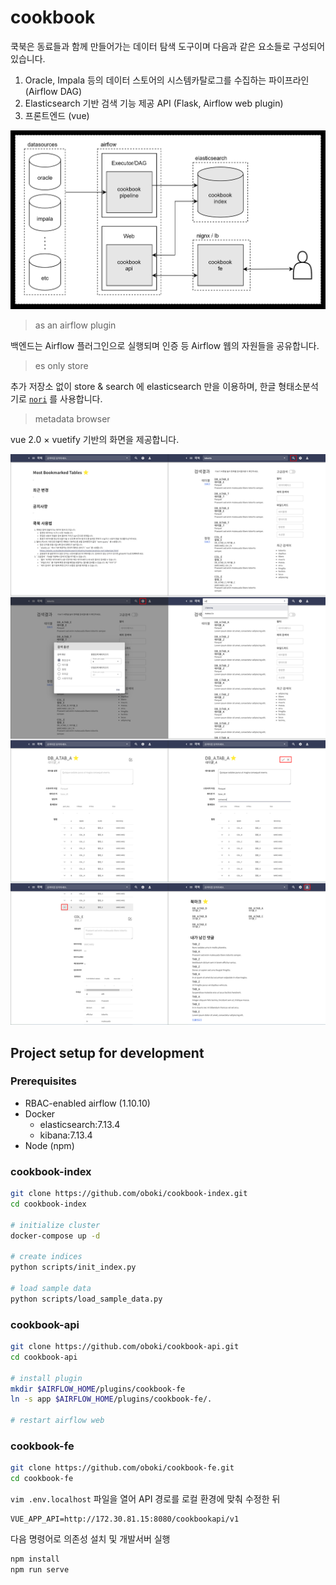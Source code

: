 # cookbook

쿡북은 동료들과 함께 만들어가는 데이터 탐색 도구이며 다음과 같은 요소들로 구성되어있습니다.

1. Oracle, Impala 등의 데이터 스토어의 시스템카탈로그를 수집하는 파이프라인 (Airflow DAG)
2. Elasticsearch 기반 검색 기능 제공 API (Flask, Airflow web plugin)
3. 프론트엔드 (vue)

![](./images/architecture.png)

> as an airflow plugin

백엔드는 Airflow 플러그인으로 실행되며 인증 등 Airflow 웹의 자원들을 공유합니다.

> es only store

추가 저장소 없이 store & search 에 elasticsearch 만을 이용하며, 한글 형태소분석기로 [`nori`](https://www.elastic.co/guide/en/elasticsearch/plugins/master/analysis-nori-tokenizer.html) 를 사용합니다.

> metadata browser

vue 2.0 × vuetify 기반의 화면을 제공합니다.

![](./images/cookbook-fe.png)


## Project setup for development

### Prerequisites

* RBAC-enabled airflow (1.10.10)
* Docker
  * elasticsearch:7.13.4
  * kibana:7.13.4
* Node (npm)

### cookbook-index

```bash
git clone https://github.com/oboki/cookbook-index.git
cd cookbook-index

# initialize cluster
docker-compose up -d

# create indices
python scripts/init_index.py

# load sample data
python scripts/load_sample_data.py
```

### cookbook-api

```bash
git clone https://github.com/oboki/cookbook-api.git
cd cookbook-api

# install plugin
mkdir $AIRFLOW_HOME/plugins/cookbook-fe
ln -s app $AIRFLOW_HOME/plugins/cookbook-fe/.

# restart airflow web
```

### cookbook-fe

```bash
git clone https://github.com/oboki/cookbook-fe.git
cd cookbook-fe
```

`vim .env.localhost` 파일을 열어 API 경로를 로컬 환경에 맞춰 수정한 뒤

```
VUE_APP_API=http://172.30.81.15:8080/cookbookapi/v1
```

다음 명령어로 의존성 설치 및 개발서버 실행

```bash
npm install
npm run serve
```